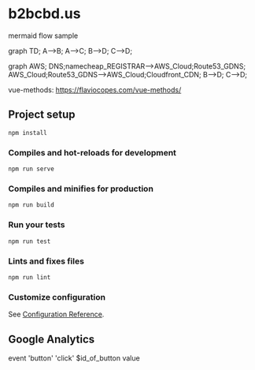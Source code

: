 # b2bcbd.us

mermaid flow sample

graph TD;
    A-->B;
    A-->C;
    B-->D;
    C-->D;



graph AWS;
    DNS;namecheap_REGISTRAR-->AWS_Cloud;Route53_GDNS;
    AWS_Cloud;Route53_GDNS-->AWS_Cloud;Cloudfront_CDN;
    B-->D;
    C-->D;

vue-methods: https://flaviocopes.com/vue-methods/

## Project setup
```
npm install
```

### Compiles and hot-reloads for development
```
npm run serve
```

### Compiles and minifies for production
```
npm run build
```

### Run your tests
```
npm run test
```

### Lints and fixes files
```
npm run lint
```

### Customize configuration
See [Configuration Reference](https://cli.vuejs.org/config/).


## Google Analytics

event 'button' 'click' $id_of_button value

